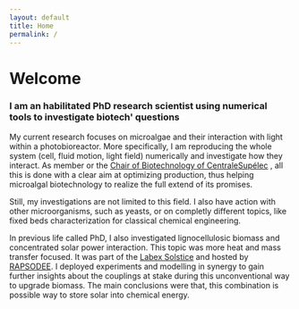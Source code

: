 ```yaml
---
layout: default
title: Home
permalink: /
---
```


# Welcome

### I am an habilitated PhD research scientist using numerical tools to investigate biotech' questions

My current research focuses on microalgae and their interaction with light within a photobioreactor.
More specifically, I am reproducing the whole system (cell, fluid motion, light field) numerically
and investigate how they interact. As member or the [Chair of Biotechnology of CentraleSupélec](http://www.chaire-biotechnologie.centralesupelec.fr/en)
, all this is done with a clear aim at optimizing production, thus helping microalgal 
biotechnology to realize the full extend of its promises. 

Still, my investigations are not limited to this field. I also have action with other microorganisms, such as yeasts, or 
on completly different topics, like fixed beds characterization for classical chemical engineering. 

In previous life called PhD, I also investigated lignocellulosic biomass and concentrated solar power interaction. 
This topic was more heat and mass transfer focused. It was part of the [Labex Solstice](https://www.labex-solstice.fr/en/) and hosted by [RAPSODEE](https://www.imt-mines-albi.fr/fr/rapsodee). 
I deployed experiments and modelling in synergy to
gain further insights about the couplings at stake during this unconventional way to upgrade biomass. The main conclusions
were that, this combination is possible way to store solar into chemical energy.
